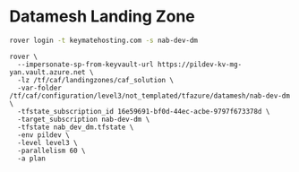 # Datamesh Landing Zone
<!--
login a with a user who is a member of caf-platform-maintainers group.
- 16e59691-bf0d-44ec-acbe-9797f673378d [keymatedev-management]
- 0e44961b-5d2a-4205-a9d9-222d60f02837 [nab-dev-dm]
-->

```bash
rover login -t keymatehosting.com -s nab-dev-dm
```

```
rover \
  --impersonate-sp-from-keyvault-url https://pildev-kv-mg-yan.vault.azure.net \
  -lz /tf/caf/landingzones/caf_solution \
  -var-folder /tf/caf/configuration/level3/not_templated/tfazure/datamesh/nab-dev-dm \
  -tfstate_subscription_id 16e59691-bf0d-44ec-acbe-9797f673378d \
  -target_subscription nab-dev-dm \
  -tfstate nab_dev_dm.tfstate \
  -env pildev \
  -level level3 \
  -parallelism 60 \
  -a plan
```
